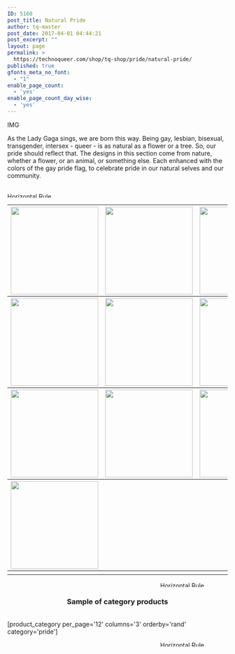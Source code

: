 ```yaml
---
ID: 5160
post_title: Natural Pride
author: tq-master
post_date: 2017-04-01 04:44:21
post_excerpt: ""
layout: page
permalink: >
  https://technoqueer.com/shop/tq-shop/pride/natural-pride/
published: true
gfonts_meta_no_font:
  - "1"
enable_page_count:
  - 'yes'
enable_page_count_day_wise:
  - 'yes'
---
```

IMG
<p style="text-align: left;">As the Lady Gaga sings, we are born this way. Being gay, lesbian, bisexual, transgender, intersex - queer - is as natural as a flower or a tree. So, our pride should reflect that. The designs in this section come from nature, whether a flower, or an animal, or something else. Each enhanced with the colors of the gay pride flag, to celebrate pride in our natural selves and our community.</p>
<br clear="all">

<img class="aligncenter size-full wp-image-99" src="https://technoqueer.com/shop/wp-content/uploads/2017/03/Rainbow-HR.jpg" alt="Horizontal Rule" width="800" height="11" />

<table width="800" align="center">
<tbody>
<tr>
<th><a href="https://technoqueer.com/shop/shop/pride/natural-pride/worhol-swans/"><img src="https://technoqueer.com/shop/wp-content/uploads/2017/04/btn-worhol-swans.png" alt="" width="200" height="200" class="aligncenter size-full wp-image-19058" /></a></th>
<th><a href="https://technoqueer.com/shop/shop/pride/natural-pride/earth-pride/"><img src="https://technoqueer.com/shop/wp-content/uploads/2017/04/btn-Earth-Pride.png" alt="" width="200" height="200" class="alignleft size-full wp-image-7702" /></a></th>
<th><img src="https://technoqueer.com/shop/wp-content/uploads/2017/04/btn-pride-lilies-triangle.png" alt="" width="200" height="200" class="alignleft size-full wp-image-7704" /></th>
</tr>
<tr>
<th><img src="https://technoqueer.com/shop/wp-content/uploads/2017/04/btn-sunflower-pride.png" alt="" width="200" height="200" class="alignleft size-full wp-image-7706" /></th>
<th><img src="https://technoqueer.com/shop/wp-content/uploads/2017/04/btn-butterfly-swirl.png" alt="" width="200" height="200" class="alignleft size-full wp-image-7708" /></th>
<th><img src="https://technoqueer.com/shop/wp-content/uploads/2017/04/btn-flamingo-lollipops.png" alt="" width="200" height="200" class="aligncenter size-full wp-image-7710" /></th>
</tr>
<tr>
<th><img src="https://technoqueer.com/shop/wp-content/uploads/2017/04/btn-pride-fishes.png" alt="" width="200" height="200" class="alignleft size-full wp-image-7713" /></th>
<th><img src="https://technoqueer.com/shop/wp-content/uploads/2017/04/btn-round-leaf-pride.png" alt="" width="200" height="200" class="alignleft size-full wp-image-7712" /></th>
<th><a href="https://www.redbubble.com/people/technoqueer/works/14429089-feathered-pride?asc=u&amp;c=379276-nature"><img src="https://technoqueer.com/shop/wp-content/uploads/2017/04/btn-rainbow-feather-fan.png" alt="" width="200" height="200" class="aligncenter size-full wp-image-28064" /></a></th>
</tr>
<tr>
<th><a href="https://technoqueer.com/shop/tq-shop/pride/natural-pride/wood-plank-pride-flag/"><img src="https://technoqueer.com/shop/wp-content/uploads/2017/04/btn-wood-plank-rainbow-flag.png" alt="" width="200" height="200" class="aligncenter size-full wp-image-28074" /></a></th>
<th> </th>
<th> </th>
</tr>
<tr>
<th> </th>
<th> </th>
<th> </th>
</tr>

</tbody>
</table>
<p align="center"><img class="aligncenter size-full wp-image-99" src="https://technoqueer.com/shop/wp-content/uploads/2017/03/Rainbow-HR.jpg" alt="Horizontal Rule" width="800" height="12" /></p>

<h3 align="center">Sample of category products</h3><br>
[product_category per_page='12' columns='3' orderby='rand' category='pride']

<p align="center"><img class="aligncenter size-full wp-image-99" src="https://technoqueer.com/shop/wp-content/uploads/2017/03/Rainbow-HR.jpg" alt="Horizontal Rule" width="800" height="12" /></p>